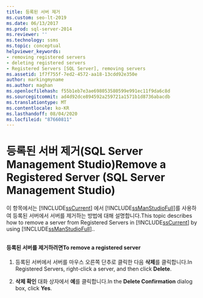 ```yaml
---
title: 등록된 서버 제거
ms.custom: seo-lt-2019
ms.date: 06/13/2017
ms.prod: sql-server-2014
ms.reviewer: ''
ms.technology: ssms
ms.topic: conceptual
helpviewer_keywords:
- removing registered servers
- deleting registered servers
- Registered Servers [SQL Server], removing servers
ms.assetid: 1f7f755f-7ed2-4572-aa18-13cdd92e350e
author: markingmyname
ms.author: maghan
ms.openlocfilehash: f55b1eb7e3ae698053580599e991ec11f9da6c8d
ms.sourcegitcommit: ad4d92dce894592a259721a1571b1d8736abacdb
ms.translationtype: MT
ms.contentlocale: ko-KR
ms.lasthandoff: 08/04/2020
ms.locfileid: "87660811"
---
```

# <a name="remove-a-registered-server-sql-server-management-studio"></a><span data-ttu-id="fb140-102">등록된 서버 제거(SQL Server Management Studio)</span><span class="sxs-lookup"><span data-stu-id="fb140-102">Remove a Registered Server (SQL Server Management Studio)</span></span>
  <span data-ttu-id="fb140-103">이 항목에서는 [!INCLUDE[ssCurrent](../../includes/sscurrent-md.md)] 에서 [!INCLUDE[ssManStudioFull](../../includes/ssmanstudiofull-md.md)]를 사용하여 등록된 서버에서 서버를 제거하는 방법에 대해 설명합니다.</span><span class="sxs-lookup"><span data-stu-id="fb140-103">This topic describes how to remove a server from Registered Servers in [!INCLUDE[ssCurrent](../../includes/sscurrent-md.md)] by using [!INCLUDE[ssManStudioFull](../../includes/ssmanstudiofull-md.md)]..</span></span>  
  
##  <a name="SSMSProcedure"></a>  
  
#### <a name="to-remove-a-registered-server"></a><span data-ttu-id="fb140-104">등록된 서버를 제거하려면</span><span class="sxs-lookup"><span data-stu-id="fb140-104">To remove a registered server</span></span>  
  
1.  <span data-ttu-id="fb140-105">등록된 서버에서 서버를 마우스 오른쪽 단추로 클릭한 다음 **삭제**를 클릭합니다.</span><span class="sxs-lookup"><span data-stu-id="fb140-105">In Registered Servers, right-click a server, and then click **Delete**.</span></span>  
  
2.  <span data-ttu-id="fb140-106">**삭제 확인** 대화 상자에서 **예**를 클릭합니다.</span><span class="sxs-lookup"><span data-stu-id="fb140-106">In the **Delete Confirmation** dialog box, click **Yes**.</span></span>  
  
  
